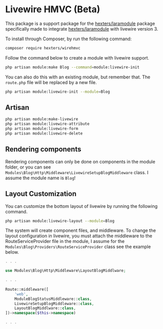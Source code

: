 # Livewire HMVC (Beta)

This package is a support package for the [hexters/laramodule](https://github.com/hexters/laramodule) package specifically made to integrate [hexters/laramodule](https://github.com/hexters/laramodule) with livewire version 3.

To install through Composer, by run the following command:

```bash
composer require hexters/wirehmvc
```

Follow the command below to create a module with livewire support.
```bash
php artisan module:make Blog --command=module:livewire-init
```
You can also do this with an existing module, but remember that. The `route.php` file will be replaced by a new file.
```bash
php artisan module:livewire-init --module=Blog
```


## Artisan 

```bash
php artisan module:make-livewire
php artisan module:livewire-attribute
php artisan module:livewire-form
php artisan module:livewire-delete
```
## Rendering components

Rendering components can only be done on components in the module folder, or you can see `Modules\Blog\Http\Middleware\LivewireSetupBlogMiddleware` class. I assume the module name is `Blog`!

## Layout Customization

You can customize the bottom layout of livewire by running the following command.
```bash
php artisan module:livewire-layout --module=Blog
```

The system will create component files, and middleware. To change the layout configuration in livewire, you must attach the middleware to the RouteServiceProvider file in the module, I assume for the `Modules\Blog\Providers\RouteServiceProvider` class see the example below.
```php
. . .

use Modules\Blog\Http\Middleware\LayoutBlogMiddlware;

. . . 
 
Route::middleware([
    'web',
    ModuleBlogStatusMiddleware::class,
    LivewireSetupBlogMiddleware::class,
    LayoutBlogMiddlware::class,
])->namespace($this->namespace)

. . . 

```

